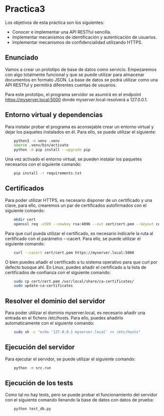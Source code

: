 # Practica3
Los objetivos de esta práctica son los siguientes:
- Conocer e implementar una API RESTful sencilla.
- Implementar mecanismos de identificación y autenticación de usuarios.
- Implementar mecanismos de confidencialidad utilizando HTTPS.
## Enunciado
Vamos a crear un prototipo de base de datos como servicio. Empezaremos con
algo totalmente funcional y que se puede utilizar para almacenar documentos
en formato JSON. La base de datos se podrá utilizar como una API RESTful y
permitirá diferentes cuentas de usuarios.

Para este prototipo, el programa servidor se asumirá en el endpoint
https://myserver.local:5000 donde myserver.local resolverá a 127.0.0.1. 

## Entorno virtual y dependencias
Para instalar probar el programa es aconsejable crear un entorno virtual y dejar los paquetes instalados en él. Para ello, se puede utilizar el siguiente:


```bash
    python3 -m venv .venv
    source .venv/bin/activate
    python -m pip install --upgrade pip
```
Una vez activado el entorno virtual, se pueden instalar los paquetes necesarios con el siguiente comando:

```bash
    pip install -r requirements.txt
```
## Certificados
Para poder utilizar HTTPS, es necesario disponer de un certificado y una clave, para ello, crearemos un par de certificados autofirmados con el siguiente comando:

```bash
    mkdir cert
    openssl req -x509 --newkey rsa:4096 --out cert/cert.pem --keyout cert/key.pem --days 365
```
Para que curl pueda utilizar el certificado, es necesario indicarle la ruta al certificado con el parámetro --cacert. Para ello, se puede utilizar el siguiente comando:

```bash
    curl --cacert cert/cert.pem https://myserver.local:5000
```
O bien puedes añadir el certificado a tu sistema operativo para que curl por defecto busque ahí. En Linux, puedes añadir el certificado a la lista de certificados de confianza con el siguiente comando:

```bash
    sudo cp cert/cert.pem /usr/local/share/ca-certificates/
    sudo update-ca-certificates
```
## Resolver el dominio del servidor
Para poder utilizar el dominio myserver.local, es necesario añadir una entrada en el fichero /etc/hosts. Para ello, puedes añadirlo automaticamente con el siguiente comando:

```bash
    sudo sh -c "echo '127.0.0.1 myserver.local' >> /etc/hosts" 
```

## Ejecución del servidor
Para ejecutar el servidor, se puede utilizar el siguiente comando:

```bash
    python -m src.run
```
## Ejecución de los tests
Como tal no hay tests, pero se puede probar el funcionamiento del servidor con el siguiente comando llenando la base de datos con datos de prueba:

```bash
    python test_db.py
```




    
